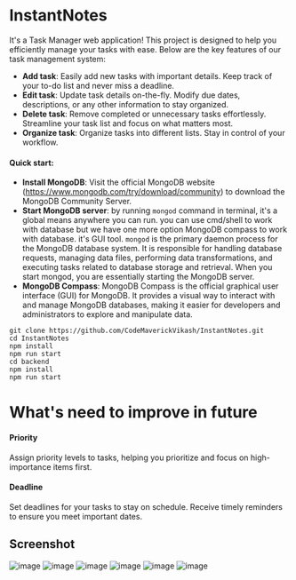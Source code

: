 # InstantNotes
It's a Task Manager web application! This project is designed to help you efficiently manage your tasks with ease. Below are the key features of our task management system:
- **Add task**: Easily add new tasks with important details. Keep track of your to-do list and never miss a deadline.
- **Edit task**: Update task details on-the-fly. Modify due dates, descriptions, or any other information to stay organized.
- **Delete task**: Remove completed or unnecessary tasks effortlessly. Streamline your task list and focus on what matters most.
- **Organize task**: Organize tasks into different lists. Stay in control of your workflow.

#### Quick start:
- **Install MongoDB**: Visit the official MongoDB website (https://www.mongodb.com/try/download/community) to download the MongoDB Community Server.
- **Start MongoDB server**: by running `mongod` command in terminal, it's a global means anywhere you can run. you can use cmd/shell to work with database but we have one more option MongoDB compass to work with database. it's GUI tool.
`mongod` is the primary daemon process for the MongoDB database system. It is responsible for handling database requests, managing data files, performing data transformations, and executing tasks related to database storage and retrieval. When you start mongod, you are essentially starting the MongoDB server.
- **MongoDB Compass**: MongoDB Compass is the official graphical user interface (GUI) for MongoDB. It provides a visual way to interact with and manage MongoDB databases, making it easier for developers and administrators to explore and manipulate data.

```
git clone https://github.com/CodeMaverickVikash/InstantNotes.git
cd InstantNotes
npm install
npm run start
cd backend
npm install
npm run start
```

# What's need to improve in future
#### Priority
Assign priority levels to tasks, helping you prioritize and focus on high-importance items first.
#### Deadline
Set deadlines for your tasks to stay on schedule. Receive timely reminders to ensure you meet important dates.

## Screenshot
![image](https://github.com/CodeMaverickVikash/InstantNotes/assets/90571844/7f3a2d3a-b72f-4c41-a317-e6f94ca8c0ed)
![image](https://github.com/CodeMaverickVikash/InstantNotes/assets/90571844/60ea88dd-9bc6-4a6a-bf8c-61c065c82200)
![image](https://github.com/CodeMaverickVikash/InstantNotes/assets/90571844/c9a2beb1-28a2-4a29-9762-1bac5337d97a)
![image](https://github.com/CodeMaverickVikash/InstantNotes/assets/90571844/86082291-a880-48f4-8d03-b7f7ba0b6a57)
![image](https://github.com/CodeMaverickVikash/InstantNotes/assets/90571844/1a2fef31-1716-404d-bd01-d5bab85eea91)
![image](https://github.com/CodeMaverickVikash/InstantNotes/assets/90571844/d09bd62a-82c4-4c68-b213-bbbb123c9fae)

